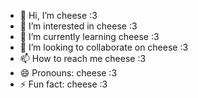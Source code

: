 - 👋 Hi, I’m cheese :3
- 👀 I’m interested in cheese :3
- 🌱 I’m currently learning cheese :3
- 💞️ I’m looking to collaborate on cheese :3
- 📫 How to reach me cheese :3
- 😄 Pronouns: cheese :3
- ⚡ Fun fact: cheese :3

<!---
cheeseman-mothman/cheeseman-mothman is a ✨ special ✨ repository because its `README.md` (this file) appears on your GitHub profile.
You can click the Preview link to take a look at your changes.
--->
